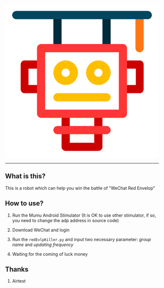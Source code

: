 ![](doc/ico.png)

---

## What is this?

This is a robot which can help you win the battle of "WeChat Red Envelop"

## How to use?

1. Run the Mumu Android Stimulator (It is OK to use other stimulator, if so, you need to change the adp address in source code)
2. Download WeChat and login

2. Run the `redEvlpKiller.py` and input two necessary parameter: *group name* and *updating frequency*
3. Waiting for the coming of luck money

## Thanks

1. Airtest